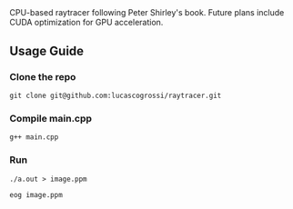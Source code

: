## 
CPU-based raytracer following Peter Shirley's book. Future plans include CUDA optimization for GPU acceleration.


## Usage Guide

### Clone the repo

```
git clone git@github.com:lucascogrossi/raytracer.git
```
### Compile main.cpp
```
g++ main.cpp
```

### Run
```
./a.out > image.ppm

eog image.ppm
```



